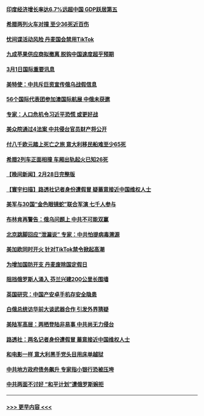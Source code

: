 #### [印度经济增长率达6.7%远超中国 GDP跃居第五](../pages/prog202/a103660135.md?t=03020343) 
#### [希腊两列火车对撞 至少36死近百伤](../pages/prog202/a103660122.md?t=03020343) 
#### [忧间谍活动风险 丹麦国会禁用TikTok](../pages/prog202/a103660034.md?t=03020343) 
#### [九成苹果供应商拟撤离 脱钩中国速度超乎预期](../pages/prog202/a103660031.md?t=03020343) 
#### [3月1日国际重要讯息](../pages/prog202/a103659923.md?t=03020343) 
#### [美特使：中共斥巨资宣传俄乌战假信息](../pages/prog202/a103659859.md?t=03020343) 
#### [56个国际代表团参加澳国际航展 中俄未获邀](../pages/prog202/a103659865.md?t=03020343) 
#### [专家：人口危机令习近平恐慌 或更好战](../pages/prog202/a103659872.md?t=03020343) 
#### [美众院通过4法案 中共侵台官员财产将公开](../pages/prog202/a103659837.md?t=03020343) 
#### [付八千欧元踏上死亡之旅 意大利移民船难至少65死](../pages/prog202/a103659788.md?t=03020343) 
#### [希腊2列车正面相撞 车厢出轨起火已知26死](../pages/prog202/a103659740.md?t=03020343) 
#### [【晚间新闻】2月28日完整版](../pages/prog202/a103659672.md?t=03020343) 
#### [【寰宇扫描】路透社记者身份遭假冒 疑蓄意接近中国维权人士](../pages/prog202/a103659646.md?t=03020343) 
#### [美军与30国“金色眼镜蛇”联合军演 七千人参与](../pages/prog202/a103659629.md?t=03020343) 
#### [布林肯再警告：俄乌问题上 中共不可能双赢](../pages/prog202/a103659578.md?t=03020343) 
#### [北京跳脚回应“泄漏说” 专家：中共怕提病毒溯源](../pages/prog202/a103659588.md?t=03020343) 
#### [美加欧同时开火 针对TikTok禁令掀起高潮](../pages/prog202/a103659581.md?t=03020343) 
#### [为增加国防开支 丹麦废除国定假日](../pages/prog202/a103659573.md?t=03020343) 
#### [阻挡俄罗斯人涌入 芬兰兴建200公里长围墙](../pages/prog202/a103659569.md?t=03020343) 
#### [英国研究：中国产安卓手机存安全隐患](../pages/prog202/a103659435.md?t=03020343) 
#### [白俄总统访华前大谈武器合作 引发外界猜疑](../pages/prog202/a103659426.md?t=03020343) 
#### [美陆军高层：两栖登陆非易事 中共尚无力侵台](../pages/prog202/a103659339.md?t=03020343) 
#### [路透社：两名记者身份遭假冒 蓄意接近中国维权人士](../pages/prog202/a103659340.md?t=03020343) 
#### [和电影一样 意大利黑手党头目用床单越狱](../pages/prog202/a103659096.md?t=03020343) 
#### [中共地方政府债务飙升 专家指小银行恐被压垮](../pages/prog202/a103659106.md?t=03020343) 
#### [中共两面不讨好 “和平计划”遭俄罗斯婉拒](../pages/prog202/a103659114.md?t=03020343) 

----
#### [ >>> 更早内容 <<< ](../indexes/prog202-earlier.md)
